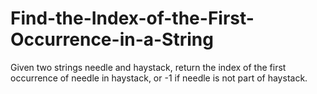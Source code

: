# Find-the-Index-of-the-First-Occurrence-in-a-String
Given two strings needle and haystack, return the index of the first occurrence of needle in haystack, or -1 if needle is not part of haystack.
